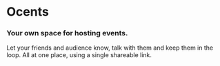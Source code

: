 # Ocents
   
  ### Your own space for hosting events. 

  Let your friends and audience know, talk with them and keep them in the loop. All at one place, using a single shareable link.